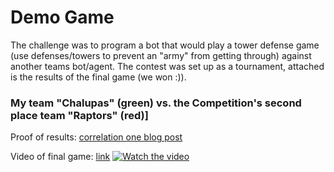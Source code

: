 # Demo Game
The challenge was to program a bot that would play a tower defense game (use defenses/towers to prevent an "army" from getting through) against another teams bot/agent. The contest was set up as a tournament, attached is the results of the final game (we won :)).
### My team "Chalupas" (green) vs. the Competition's second place team "Raptors" (red)]

Proof of results: [correlation one blog post](https://www.correlation-one.com/blog/hs-terminal#:~:text=Team%20%E2%80%98Chalupas%E2%80%99%20with%20two%20students%2C%20Cassius%20Villareal%20and%20Willis%20Erdman%2C%20from%20Lincoln%20High%20School%20in%20Portland%2C%20emerged%20as%20the%20champions%20of%20the%20first%20High%20School%20Terminal%20competition)

Video of final game: [link](https://youtu.be/FUUvTQnPesk)
[![Watch the video](https://user-images.githubusercontent.com/15258360/210159492-a258532d-e9e9-4fb3-a444-d8667a3c3316.png)](https://youtu.be/FUUvTQnPesk)
